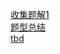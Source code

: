 [收集题解1](https://github.com/youngyangyang04/leetcode-master)  
[题型总结](https://zhuanlan.zhihu.com/p/158977583)   
[tbd](https://github.com/kdn251/interviews/blob/master/README-zh-cn.md)   
